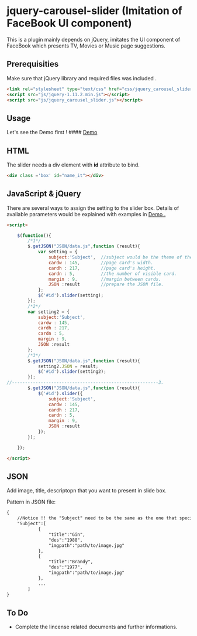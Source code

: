 # jquery-carousel-slider (Imitation of FaceBook UI component)

This is a plugin mainly depends on jQuery, imitates the UI component of FaceBook which presents TV, Movies or Music page suggestions.

## Prerequisities

Make sure that jQuery library and required files was included .

```html
<link rel="stylesheet" type="text/css" href="css/jquery_carousel_slider.css">
<script src="js/jquery-1.11.2.min.js"></script>
<script src="js/jquery_carousel_slider.js"></script>
```


## Usage
Let's see the Demo first ! #### [Demo](http://carr1005.github.io/)

## HTML
The slider needs a div element with **id** attribute to bind.

```html
<div class ='box' id="name_it"></div>
```

## JavaScript & jQuery
There are several ways to assign the setting to the slider box.
Details of available parameters would be explained with examples in [Demo .](http://carr1005.github.io/)
```html
<script>

	$(function(){
		/*1*/
		$.getJSON("JSON/data.js",function (result){
			var setting = {
				subject:'Subject',	//subject would be the theme of the slide box. 
				cardw : 145,		//page card's width.
				cardh : 217,		//page card's height.
				cardn : 5,			//the number of visible card.
				margin : 9,			//margin between cards.
				JSON :result		//prepare the JSON file.
			};
			$('#id').slider(setting);
		});
		/*2*/
		var setting2 = {
			subject:'Subject',
			cardw : 145,	
			cardh : 217,
			cardn : 5,		
			margin : 9,		
			JSON :result
		};
		/*3*/
		$.getJSON("JSON/data.js",function (result){
			setting2.JSON = result;
			$('#id').slider(setting2);
		});
//--------------------------------------------------------3.
		$.getJSON("JSON/data.js",function (result){
			$('#id').slider({
				subject:'Subject',
				cardw : 145,	
				cardh : 217,
				cardn : 5,		
				margin : 9,
				JSON :result
			});
		});

	});

</script>
```
## JSON
Add image, title, descriptopn that you want to present in slide box.

Pattern in JSON file:
```html
{
	//Notice !! the "Subject" need to be the same as the one that specifies in setting.
	"Subject":[
			{
	            "title":"Gin",
	            "des":"1988",
	            "imgpath":"path/to/image.jpg"
	        },
	        {
	            "title":"Brandy",
	            "des":"1977",
	            "imgpath":"path/to/image.jpg"
	        },
	        ...
        ]
}
```
## To Do
* Complete the lincense related documents and further informations.
